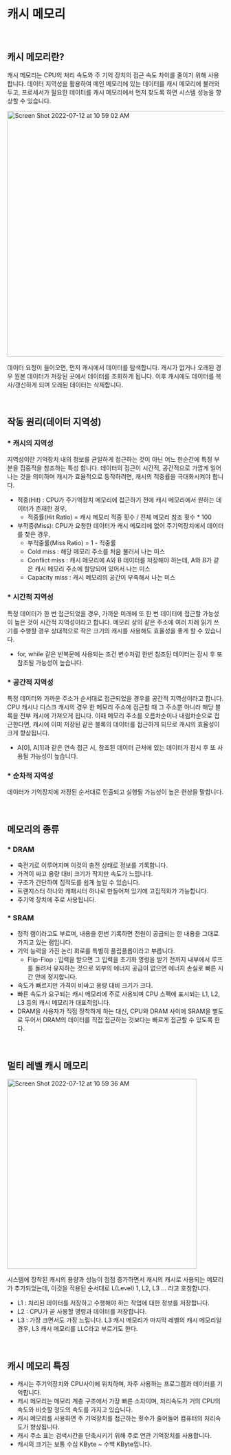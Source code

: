 # 캐시 메모리

<br />

## 캐시 메모리란?

캐시 메모리는 CPU의 처리 속도와 주 기억 장치의 접근 속도 차이를 줄이기 위해 사용합니다. 데이터 지역성을 활용하여 메인 메모리에 있는 데이터를 캐시 메모리에 불러와 두고, 프로세서가 필요한 데이터를 캐시 메모리에서 먼저 찾도록 하면 시스템 성능을 향상할 수 있습니다.

<img width="571" alt="Screen Shot 2022-07-12 at 10 59 02 AM" src="https://user-images.githubusercontent.com/68188768/178392079-bf86be16-3406-4b82-b464-a269dec5c306.png">

데이터 요청이 들어오면, 먼저 캐시에서 데이터를 탐색합니다. 캐시가 없거나 오래된 경우 원본 데이터가 저장된 곳에서 데이터를 조회하게 됩니다. 이후 캐시에도 데이터를 복사/갱신하게 되며 오래된 데이터는 삭제합니다.

<br />

## 작동 원리(데이터 지역성)

### * 캐시의 지역성

지역성이란 기억장치 내의 정보를 균일하게 접근하는 것이 아닌 어느 한순간에 특정 부분을 집중적을 참조하는 특성 합니다. 데이터의 접근이 시간적, 공간적으로 가깝게 일어나는 것을 의미하며 캐시가 효율적으로 동작하려면, 캐시의 적중률을 극대화시켜야 합니다.
- 적중(Hit) : CPU가 주기억장치 메모리에 접근하기 전에 캐시 메모리에서 원하는 데이터가 존재한 경우,
  - 적중률(Hit Ratio) = 캐시 메모리 적중 횟수 / 전체 메모리 참조 횟수 * 100
- 부적중(Miss): CPU가 요청한 데이터가 캐시 메모리에 없어 주기억장치에서 데이터를 찾은 경우,
  - 부적중률(Miss Ratio) = 1 - 적중률
  - Cold miss : 해당 메모리 주소를 처음 불러서 나는 미스
  - Conflict miss : 캐시 메모리에 A와 B 데이터를 저장해야 하는데, A와 B가 같은 캐시 메모리 주소에 할당되어 있어서 나는 미스
  - Capacity miss : 캐시 메모리의 공간이 부족해서 나는 미스

### * 시간적 지역성

특정 데이터가 한 번 접근되었을 경우, 가까운 미래에 또 한 번 데이터에 접근할 가능성이 높은 것이 시간적 지역성이라고 합니다. 메모리 상의 같은 주소에 여러 차례 읽기 쓰기를 수행할 경우 상대적으로 작은 크기의 캐시를 사용해도 효율성을 좋게 할 수 있습니다.
- for, while 같은 반복문에 사용되는 조건 변수처럼 한번 참조된 데이터는 잠시 후 또 참조될 가능성이 높습니다.

### * 공간적 지역성

특정 데이터와 가까운 주소가 순서대로 접근되었을 경우를 공간적 지역성이라고 합니다. CPU 캐시나 디스크 캐시의 경우 한 메모리 주소에 접근할 때 그 주소뿐 아니라 해당 블록을 전부 캐시에 가져오게 됩니다. 이때 메모리 주소를 오름차순이나 내림차순으로 접근한다면, 캐시에 이미 저장된 같은 블록의 데이터를 접근하게 되므로 캐시의 효율성이 크게 향상됩니다.
- A[0], A[1]과 같은 연속 접근 시, 참조된 데이터 근처에 있는 데이터가 잠시 후 또 사용될 가능성이 높습니다.

### * 순차적 지역성

데이터가 기억장치에 저장된 순서대로 인출되고 실행될 가능성이 높은 현상을 말합니다.

<br />

## 메모리의 종류

### * DRAM

- 축전기로 이루어지며 이것의 충전 상태로 정보를 기록합니다.
- 가격이 싸고 용량 대비 크기가 작지만 속도가 느립니다.
- 구조가 간단하여 집적도를 쉽게 높일 수 있습니다.
- 트랜지스터 하나와 캐패시터 하나로 만들어져 있기에 고집적화가 가능합니다.
- 주기억 장치에 주로 사용됩니다.

### * SRAM

- 정적 램이라고도 부르며, 내용을 한번 기록하면 전원이 공급되는 한 내용을 그대로 가지고 있는 램입니다.
- 기억 능력을 가진 논리 회로를 특별히 플립플롭이라고 부릅니다.
  - Flip-Flop : 입력을 받으면 그 입력을 초기화 명령을 받기 전까지 내부에서 루프를 돌려서 유지하는 것으로 외부의 에너지 공급이 없으면 에너지 손실로 빠른 시간 안에 정지합니다.
- 속도가 빠르지만 가격이 비싸고 용량 대비 크기가 크다.
- 빠른 속도가 요구되는 캐시 메모리에 주로 사용되며 CPU 스펙에 표시되는 L1, L2, L3 등의 캐시 메모리가 대표적입니다.
- DRAM을 사용자가 직접 장착하게 하는 대신, CPU와 DRAM 사이에 SRAM을 별도로 두어서 DRAM의 데이터를 직접 접근하는 것보다는 빠르게 접근할 수 있도록 한다.

<br />

## 멀티 레벨 캐시 메모리

<img width="441" alt="Screen Shot 2022-07-12 at 10 59 36 AM" src="https://user-images.githubusercontent.com/68188768/178392140-c6375382-370e-4699-af3c-b1266c451624.png">

시스템에 장착된 캐시의 용량과 성능이 점점 증가하면서 캐시의 캐시로 사용되는 메모리가 추가되었는데, 이것을 적용된 순서대로 L(Level) 1, L2, L3 … 라고 호칭합니다.
- L1 : 처리된 데이터를 저장하고 수행해야 하는 작업에 대한 정보를 저장합니다. 
- L2 : CPU가 곧 사용할 명령과 데이터를 저장합니다.
- L3 : 가장 크면서도 가장 느립니다. L3 캐시 메모리가 마지막 레벨의 캐시 메모리일 경우, L3 캐시 메모리를 LLC라고 부르기도 한다.

<br />

## 캐시 메모리 특징

- 캐시는 주기억장치와 CPU사이에 위치하며, 자주 사용하는 프로그램과 데이터를 기억합니다.
- 캐시 메모리는 메모리 계층 구조에서 가장 빠른 소자이며, 처리속도가 거의 CPU의 속도와 비슷할 정도의 속도를 가지고 있습니다.
- 캐시 메모리를 사용하면 주 기억장치를 접근하는 횟수가 줄어들어 컴퓨터의 처리속도가 향상됩니다.
- 캐시 주소 표는 검색시간을 단축시키기 위해 주로 연관 기억장치를 사용합니다.
- 캐시의 크기는 보통 수십 KByte ~ 수백 KByte입니다.
